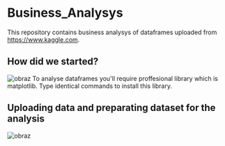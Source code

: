 # Business_Analysys
This repository contains business analysys of dataframes uploaded from https://www.kaggle.com.

## How did we started?
![obraz](https://user-images.githubusercontent.com/77791657/172053226-c57ea2dc-165e-40d9-8e0b-cab537b83770.png)
To analyse dataframes you'll require proffesional library which is matplotlib. Type identical commands to install this library. 

## Uploading data and preparating dataset for the analysis
![obraz](https://user-images.githubusercontent.com/77791657/172059360-be30a88b-e3f6-4596-adb8-9ae03620d463.png)
